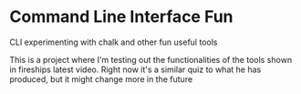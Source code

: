 # Command Line Interface Fun
CLI experimenting with chalk and other fun useful tools

This is a project where I'm testing out the functionalities of the tools shown in fireships latest video. Right now it's a similar quiz to what he has produced, but it might change more in the future

